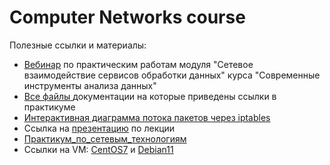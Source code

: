 # Computer Networks course

Полезные ссылки и материалы:

- [Вебинар](https://www.youtube.com/watch?si=ArtlMygU3ZGDs6OB&v=OtxchwM3fBw&feature=youtu.be) по практическим работам модуля "Сетевое взаимодействие сервисов обработки данных" курса "Современные инструменты анализа данных"
- [Все файлы ](https://disk.yandex.ru/d/3bbshA90QCISjA) документации на которые приведены ссылки в практикуме
- [Интерактивная диаграмма потока пакетов через iptables](https://zersh01.github.io/iptables_interactive_scheme/)
- Ссылка на [презентацию](https://disk.yandex.ru/i/09qBbjjJhgCrNQ) по лекции
- [Практикум_по_сетевым_технологиям](https://disk.yandex.ru/i/tFouSyDpPXG7Zw)
- Ссылки на VM: [CentOS7](https://disk.yandex.ru/d/Lh2_t-QgK6b-8g) и [Debian11](https://disk.yandex.ru/d/bLEhmrwB-6TQRA)

